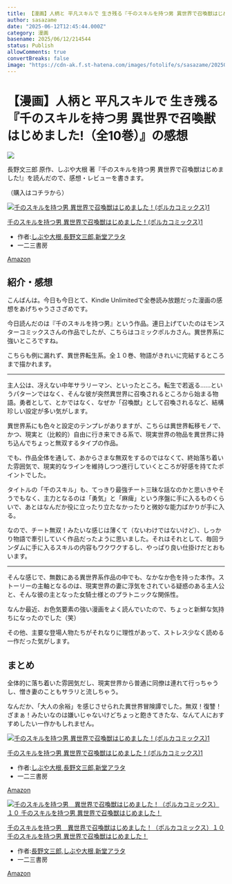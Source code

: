 ```yaml
---
title: 【漫画】人柄と 平凡スキルで 生き残る『千のスキルを持つ男 異世界で召喚獣はじめました!（全10巻）』の感想
author: sasazame
date: "2025-06-12T12:45:44.000Z"
category: 漫画
basename: 2025/06/12/214544
status: Publish
allowComments: true
convertBreaks: false
image: "https://cdn-ak.f.st-hatena.com/images/fotolife/s/sasazame/20250612/20250612190712.png"
---
```

# 【漫画】人柄と 平凡スキルで 生き残る『千のスキルを持つ男 異世界で召喚獣はじめました!（全10巻）』の感想

![](https://cdn-ak.f.st-hatena.com/images/fotolife/s/sasazame/20250612/20250612190712.png)

長野文三郎 原作、しぶや大根 著『千のスキルを持つ男 異世界で召喚獣はじめました!』を読んだので、感想・レビューを書きます。

（購入はコチラから）

[![千のスキルを持つ男 異世界で召喚獣はじめました！(ポルカコミックス)1](https://m.media-amazon.com/images/I/51PGz7b2egL._SL500_.jpg "千のスキルを持つ男 異世界で召喚獣はじめました！(ポルカコミックス)1")](https://www.amazon.co.jp/dp/B07V45PQH7?tag=mochig08-22&linkCode=osi&th=1&psc=1)

[千のスキルを持つ男 異世界で召喚獣はじめました！(ポルカコミックス)1](https://www.amazon.co.jp/dp/B07V45PQH7?tag=mochig08-22&linkCode=osi&th=1&psc=1)

-   作者:[しぶや大根](https://d.hatena.ne.jp/keyword/%A4%B7%A4%D6%A4%E4%C2%E7%BA%AC),[長野文三郎](https://d.hatena.ne.jp/keyword/%C4%B9%CC%EE%CA%B8%BB%B0%CF%BA),[新堂アラタ](https://d.hatena.ne.jp/keyword/%BF%B7%C6%B2%A5%A2%A5%E9%A5%BF)
-   一二三書房

[Amazon](https://www.amazon.co.jp/dp/B07V45PQH7?tag=mochig08-22&linkCode=osi&th=1&psc=1)

<!-- Extended Body -->

## 紹介・感想

こんばんは。今日も今日とて、Kindle Unlimitedで全巻読み放題だった漫画の感想をあげちゃうささざめです。

今日読んだのは『千のスキルを持つ男』という作品。連日上げていたのはモンスターコミックスさんの作品でしたが、こちらはコミックポルカさん。異世界系に強いところですね。

こちらも例に漏れず、異世界転生系。全１０巻、物語がきれいに完結するところまで描かれます。

* * *

主人公は、冴えない中年サラリーマン、といったところ。転生で若返る……というパターンではなく、そんな彼が突然異世界に召喚されるところから始まる物語。勇者として、とかではなく、なぜか「召喚獣」として召喚されるなど、結構珍しい設定が多い気がします。

異世界系にも色々と設定のテンプレがありますが、こちらは異世界転移モノで、かつ、現実と（比較的）自由に行き来できる系で、現実世界の物品を異世界に持ち込んでちょっと無双するタイプの作品。

でも、作品全体を通して、あからさまな無双をするのではなくて、終始落ち着いた雰囲気で、現実的なラインを維持しつつ進行していくところが好感を持てたポイントでした。

タイトルの「千のスキル」も、てっきり最強チート三昧な話なのかと思いきやそうでもなく、主力となるのは「勇気」と「麻痺」という序盤に手に入るものくらいで、あとはなんだか役に立ったり立たなかったりと微妙な能力ばかりが手に入る。

なので、チート無双！みたいな感じは薄くて（ないわけではないけど）、しっかり物語で牽引していく作品だったように思いました。それはそれとして、毎回ランダムに手に入るスキルの内容もワクワクするし、やっぱり良い仕掛けだとおもいます。

* * *

そんな感じで、無数にある異世界系作品の中でも、なかなか色を持った本作。ストーリーの主軸となるのは、現実世界の妻に浮気をされている疑惑のある主人公と、そんな彼の主となった女騎士様とのプラトニックな関係性。

なんか最近、お色気要素の強い漫画をよく読んでいたので、ちょっと新鮮な気持ちになったのでした（笑）

その他、主要な登場人物たちがそれなりに理性があって、ストレス少なく読める一作だった気がします。

## まとめ

全体的に落ち着いた雰囲気だし、現実世界から普通に同僚は連れて行っちゃうし、憎き妻のこともサラリと流しちゃう。

なんだか、「大人の余裕」を感じさせられた異世界冒険譚でした。無双！復讐！ざまぁ！みたいなのは嫌いじゃないけどちょっと飽きてきたな、なんて人におすすめしたい一作かもしれません。

[![千のスキルを持つ男 異世界で召喚獣はじめました！(ポルカコミックス)1](https://m.media-amazon.com/images/I/51PGz7b2egL._SL500_.jpg "千のスキルを持つ男 異世界で召喚獣はじめました！(ポルカコミックス)1")](https://www.amazon.co.jp/dp/B07V45PQH7?tag=mochig08-22&linkCode=osi&th=1&psc=1)

[千のスキルを持つ男 異世界で召喚獣はじめました！(ポルカコミックス)1](https://www.amazon.co.jp/dp/B07V45PQH7?tag=mochig08-22&linkCode=osi&th=1&psc=1)

-   作者:[しぶや大根](https://d.hatena.ne.jp/keyword/%A4%B7%A4%D6%A4%E4%C2%E7%BA%AC),[長野文三郎](https://d.hatena.ne.jp/keyword/%C4%B9%CC%EE%CA%B8%BB%B0%CF%BA),[新堂アラタ](https://d.hatena.ne.jp/keyword/%BF%B7%C6%B2%A5%A2%A5%E9%A5%BF)
-   一二三書房

[Amazon](https://www.amazon.co.jp/dp/B07V45PQH7?tag=mochig08-22&linkCode=osi&th=1&psc=1)

[![千のスキルを持つ男　異世界で召喚獣はじめました！（ポルカコミックス）１０ 千のスキルを持つ男 異世界で召喚獣はじめました！](https://m.media-amazon.com/images/I/516NDAWf4AL._SL500_.jpg "千のスキルを持つ男　異世界で召喚獣はじめました！（ポルカコミックス）１０ 千のスキルを持つ男 異世界で召喚獣はじめました！")](https://www.amazon.co.jp/dp/B0DSKNXCGH?tag=mochig08-22&linkCode=osi&th=1&psc=1)

[千のスキルを持つ男　異世界で召喚獣はじめました！（ポルカコミックス）１０ 千のスキルを持つ男 異世界で召喚獣はじめました！](https://www.amazon.co.jp/dp/B0DSKNXCGH?tag=mochig08-22&linkCode=osi&th=1&psc=1)

-   作者:[長野文三郎](https://d.hatena.ne.jp/keyword/%C4%B9%CC%EE%CA%B8%BB%B0%CF%BA),[しぶや大根](https://d.hatena.ne.jp/keyword/%A4%B7%A4%D6%A4%E4%C2%E7%BA%AC),[新堂アラタ](https://d.hatena.ne.jp/keyword/%BF%B7%C6%B2%A5%A2%A5%E9%A5%BF)
-   一二三書房

[Amazon](https://www.amazon.co.jp/dp/B0DSKNXCGH?tag=mochig08-22&linkCode=osi&th=1&psc=1)
